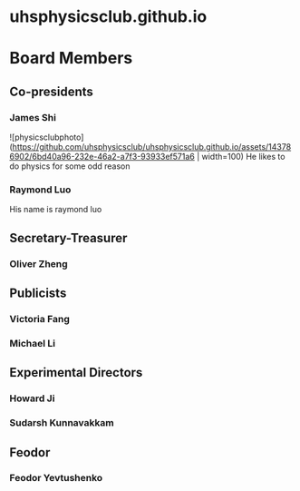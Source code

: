 # uhsphysicsclub.github.io
# Board Members
## Co-presidents
### James Shi
![physicsclubphoto](https://github.com/uhsphysicsclub/uhsphysicsclub.github.io/assets/143786902/6bd40a96-232e-46a2-a7f3-93933ef571a6 | width=100)
He likes to do physics for some odd reason
### Raymond Luo
His name is raymond luo
## Secretary-Treasurer
### Oliver Zheng
## Publicists
### Victoria Fang
### Michael Li
## Experimental Directors
### Howard Ji
### Sudarsh Kunnavakkam
## Feodor
### Feodor Yevtushenko
